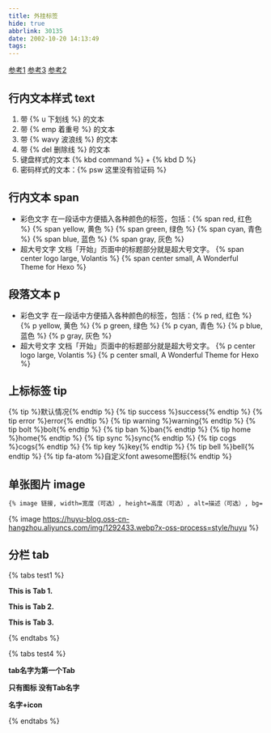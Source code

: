 ```yaml
---
title: 外挂标签
hide: true
abbrlink: 30135
date: 2002-10-20 14:13:49
tags:
---
```

[参考1](https://niaobulashi.com/2021/05/17/2021-05-17-butterfly-tag-plugins-plus/#%E4%B8%8A%E6%A0%87%E6%A0%87%E7%AD%BE-tip)
[参考3](https://www.cnblogs.com/niaobulashi/p/16085666.html)
[参考2](https://akilar.top/posts/615e2dec/#%E5%BC%95%E7%94%A8-note)
## 行内文本样式 text

1. 带 {% u 下划线 %} 的文本
2. 带 {% emp 着重号 %} 的文本
3. 带 {% wavy 波浪线 %} 的文本
4. 带 {% del 删除线 %} 的文本
5. 键盘样式的文本 {% kbd command %} + {% kbd D %}
6. 密码样式的文本：{% psw 这里没有验证码 %}

## 行内文本 span
- 彩色文字
  在一段话中方便插入各种颜色的标签，包括：{% span red, 红色 %}
 {% span yellow, 黄色 %}
 {% span green, 绿色 %}
 {% span cyan, 青色 %}
 {% span blue, 蓝色 %}
 {% span gray, 灰色 %}
- 超大号文字
  文档「开始」页面中的标题部分就是超大号文字。
  {% span center logo large, Volantis %}
  {% span center small, A Wonderful Theme for Hexo %}

## 段落文本 p

- 彩色文字
  在一段话中方便插入各种颜色的标签，包括：{% p red, 红色 %}
 {% p yellow, 黄色 %}
 {% p green, 绿色 %}
 {% p cyan, 青色 %}
 {% p blue, 蓝色 %}
 {% p gray, 灰色 %}
- 超大号文字
  文档「开始」页面中的标题部分就是超大号文字。
  {% p center logo large, Volantis %}
  {% p center small, A Wonderful Theme for Hexo %}

## 上标标签 tip
{% tip %}默认情况{% endtip %}
{% tip success %}success{% endtip %}
{% tip error %}error{% endtip %}
{% tip warning %}warning{% endtip %}
{% tip bolt %}bolt{% endtip %}
{% tip ban %}ban{% endtip %}
{% tip home %}home{% endtip %}
{% tip sync %}sync{% endtip %}
{% tip cogs %}cogs{% endtip %}
{% tip key %}key{% endtip %}
{% tip bell %}bell{% endtip %}
{% tip fa-atom %}自定义font awesome图标{% endtip %}

## 单张图片 image

```html
{% image 链接, width=宽度（可选）, height=高度（可选）, alt=描述（可选）, bg=占位颜色（可选） %}
```
{% image https://huyu-blog.oss-cn-hangzhou.aliyuncs.com/img/1292433.webp?x-oss-process=style/huyu %}

## 分栏 tab

{% tabs test1 %}
<!-- tab -->
**This is Tab 1.**
<!-- endtab -->

<!-- tab -->
**This is Tab 2.**
<!-- endtab -->

<!-- tab -->
**This is Tab 3.**
<!-- endtab -->
{% endtabs %}

{% tabs test4 %}
<!-- tab 第一个Tab -->
**tab名字为第一个Tab**
<!-- endtab -->

<!-- tab @fab fa-apple-pay -->
**只有图标 没有Tab名字**
<!-- endtab -->

<!-- tab 炸弹@fas fa-bomb -->
**名字+icon**
<!-- endtab -->
{% endtabs %}
